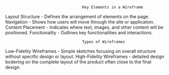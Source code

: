                                       Key Elements in a Wireframe
Layout Structure - Defines the arrangement of elements on the page.
Navigation - Shows how users will move through the site or application.
Content Placement - Indicates where text, images, and other content will be positioned.
Functionality - Outlines key functionalities and interactions.
                    
                                      Types of Wireframes
Low-Fidelity Wireframes - Simple sketches focusing on overall structure without specific design or layout.
High-Fidelity Wireframes - detailed design bodering on the complete layout of the product often close to the final design.
